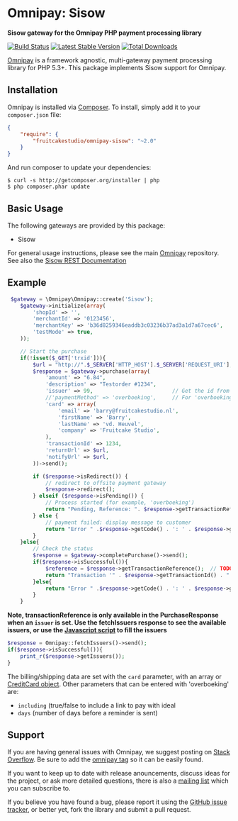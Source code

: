 # Omnipay: Sisow

**Sisow gateway for the Omnipay PHP payment processing library**

[![Build Status](https://travis-ci.org/fruitcakestudio/omnipay-sisow.png?branch=2.0)](https://travis-ci.org/fruitcakestudio/omnipay-sisow)
[![Latest Stable Version](https://poser.pugx.org/fruitcakestudio/omnipay-sisow/version.png)](https://packagist.org/packages/fruitcakestudio/omnipay-sisow)
[![Total Downloads](https://poser.pugx.org/fruitcakestudio/omnipay-sisow/d/total.png)](https://packagist.org/packages/fruitcakestudio/omnipay-sisow)

[Omnipay](https://github.com/omnipay/omnipay) is a framework agnostic, multi-gateway payment
processing library for PHP 5.3+. This package implements Sisow support for Omnipay.

## Installation

Omnipay is installed via [Composer](http://getcomposer.org/). To install, simply add it
to your `composer.json` file:

```json
{
    "require": {
        "fruitcakestudio/omnipay-sisow": "~2.0"
    }
}
```

And run composer to update your dependencies:

    $ curl -s http://getcomposer.org/installer | php
    $ php composer.phar update

## Basic Usage

The following gateways are provided by this package:

* Sisow

For general usage instructions, please see the main [Omnipay](https://github.com/omnipay/omnipay)
repository. See also the [Sisow REST Documentation](http://www.sisow.nl/downloads/REST321.pdf)

## Example

```php
 $gateway = \Omnipay\Omnipay::create('Sisow');
    $gateway->initialize(array(
        'shopId' => '',
        'merchantId' => '0123456',
        'merchantKey' => 'b36d8259346eaddb3c03236b37ad3a1d7a67cec6',
        'testMode' => true,
    ));

    // Start the purchase
    if(!isset($_GET['trxid'])){
        $url = "http://".$_SERVER['HTTP_HOST'].$_SERVER['REQUEST_URI'];
        $response = $gateway->purchase(array(
            'amount' => "6.84",
            'description' => "Testorder #1234",
            'issuer' => 99,                         // Get the id from the issuers list, 99 = test issuer
            //'paymentMethod' => 'overboeking',     // For 'overboeking', extra parameters are required:
            'card' => array(
                'email' => 'barry@fruitcakestudio.nl',
                'firstName' => 'Barry',
                'lastName' => 'vd. Heuvel',
                'company' => 'Fruitcake Studio',
            ),
            'transactionId' => 1234,
            'returnUrl' => $url,
            'notifyUrl' => $url,
        ))->send();

        if ($response->isRedirect()) {
            // redirect to offsite payment gateway
            $response->redirect();
        } elseif ($response->isPending()) {
            // Process started (for example, 'overboeking')
            return "Pending, Reference: ". $response->getTransactionReference();
        } else {
            // payment failed: display message to customer
            return "Error " .$response->getCode() . ': ' . $response->getMessage();
        }
    }else{
        // Check the status
        $response = $gateway->completePurchase()->send();
        if($response->isSuccessful()){
            $reference = $response->getTransactionReference();  // TODO; Check the reference/id with your database
            return "Transaction '" . $response->getTransactionId() . "' succeeded!";
        }else{
            return "Error " .$response->getCode() . ': ' . $response->getMessage();
        }
    }
```

**Note, transactionReference is only available in the PurchaseResponse when an `issuer` is set. Use the fetchIssuers response to see the available issuers, or use the [Javascript script](https://www.sisow.nl/Sisow/iDeal/issuers.js) to fill the issuers**

```php
$response = Omnipay::fetchIssuers()->send();
if($response->isSuccessful()){
    print_r($response->getIssuers());
}
```    
    
The billing/shipping data are set with the `card` parameter, with an array or [CreditCard object](https://github.com/omnipay/omnipay#credit-card--payment-form-input).
Other parameters that can be entered with 'overboeking' are:

 - `including` (true/false to include a link to pay with ideal
 - `days` (number of days before a reminder is sent)
        
## Support

If you are having general issues with Omnipay, we suggest posting on
[Stack Overflow](http://stackoverflow.com/). Be sure to add the
[omnipay tag](http://stackoverflow.com/questions/tagged/omnipay) so it can be easily found.

If you want to keep up to date with release anouncements, discuss ideas for the project,
or ask more detailed questions, there is also a [mailing list](https://groups.google.com/forum/#!forum/omnipay) which
you can subscribe to.

If you believe you have found a bug, please report it using the [GitHub issue tracker](https://github.com/fruitcakestudio/omnipay-sisow/issues),
or better yet, fork the library and submit a pull request.
